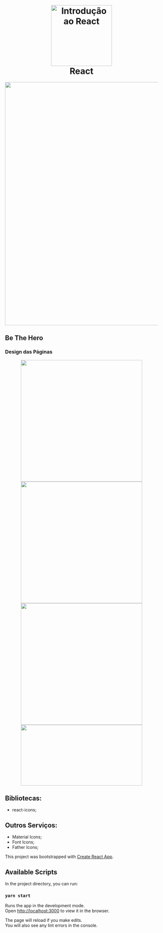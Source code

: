 <h1 align="center">
  <img
    alt="Introdução ao React" src="https://user-images.githubusercontent.com/54601930/73386759-30e0c100-42ae-11ea-8587-fc4a40e63e6a.png"
    width="200px"
  />
  <br />
  <strong>React</strong>
</h1>

<p align="center">
  <img src="https://user-images.githubusercontent.com/54601930/77370834-7d8dc900-6d40-11ea-87e4-7add6251f26b.png" width="800px">
</p>

<h2>
  Be The Hero
</h2>

### Design das Páginas
<p align="center">
  <img src="https://user-images.githubusercontent.com/54601930/77370169-16bbe000-6d3f-11ea-8719-3a9732d93886.png" width="400">
  <img src="https://user-images.githubusercontent.com/54601930/77370210-2c310a00-6d3f-11ea-9f91-1d69370910f1.png" width="400">
  <img src="https://user-images.githubusercontent.com/54601930/77370241-3e12ad00-6d3f-11ea-8994-0e36c3a9613a.png" width="400">
  <img src="https://user-images.githubusercontent.com/54601930/77370302-57b3f480-6d3f-11ea-87a9-685f5bb9debe.png" width="400" height="200">
</p>

## Bibliotecas:
- react-icons;

## Outros Serviços:
- Material Icons;
- Font Icons;
- Father Icons;

This project was bootstrapped with [Create React App](https://github.com/facebook/create-react-app).

## Available Scripts

In the project directory, you can run:

### `yarn start`

Runs the app in the development mode.<br />
Open [http://localhost:3000](http://localhost:3000) to view it in the browser.

The page will reload if you make edits.<br />
You will also see any lint errors in the console.


